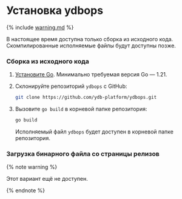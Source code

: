 # Установка ydbops

{% include [warning.md](_includes/warning.md) %}

В настоящее время доступна только сборка из исходного кода. Скомпилированные исполняемые файлы будут доступны позже.

### Сборка из исходного кода

1. [Установите Go](https://go.dev/doc/install). Минимально требуемая версия Go — 1.21.

2. Склонируйте репозиторий `ydbops` с GitHub:
    ```bash
    git clone https://github.com/ydb-platform/ydbops.git
    ```

3. Вызовите `go build` в корневой папке репозитория:
    ```bash
    go build
    ```
    Исполняемый файл `ydbops` будет доступен в корневой папке репозитория.

### Загрузка бинарного файла со страницы релизов

{% note warning %}

Этот вариант ещё не доступен.

{% endnote %}
